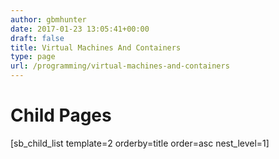 ```yaml
---
author: gbmhunter
date: 2017-01-23 13:05:41+00:00
draft: false
title: Virtual Machines And Containers
type: page
url: /programming/virtual-machines-and-containers
---
```


# Child Pages




[sb_child_list template=2 orderby=title order=asc nest_level=1]
